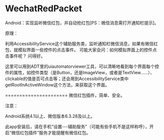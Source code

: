 # WechatRedPacket
Android：实现监听微信红包，并自动抢红包[PS：微信消息需打开通知栏提示]。

原理：

利用AccessibilityService这个辅助服务类，监听通知栏微信消息，如果有微信红包，就模拟界面一些控件的点击事件。
可能大家会问：如何模拟界面上的控件点击事件呢？
问得好。

这里可以用到ADT里的uiautomatorviewer工具，可以清晰地看到每个界面每个控件的属性，如控件类型（是Button，还是ImageView，或者是TextView……）、
clickable的值是否可点击等；还会用到AccessibilityService类中getRootInActiveWindow这个方法，来获取这个界面。

======================
微信红包插件，简单、安全。

注意：

Android系统4.1以上、微信版本6.3.28及以上。

此app安装后，请在手机“设置---辅助服务”（可能有些手机不是这样称呼），开启“微信红包插件”服务才能提醒有微信红包。


